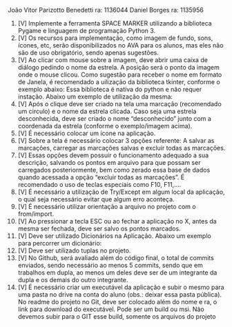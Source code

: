 João Vitor Parizotto Benedetti
  ra: 1136044
Daniel Borges
  ra: 1135956
1) [V] Implemente a ferramenta SPACE MARKER utilizando a biblioteca Pygame e linguagem de 
programação Python 3.
2) [V] Os recursos para implementação, como imagem de fundo, sons, ícones, etc, serão 
disponibilizados no AVA para os alunos, mas eles não são de uso obrigatório, sendo apenas 
sugestões.
3) [V] Ao clicar com mouse sobre a imagem, deve abrir uma caixa de diálogo pedindo o nome da 
estrela. A posição será o ponto da imagem onde o mouse clicou. Como sugestão para receber o 
nome em formato de Janela, é recomendado a uilização da biblioteca tkinter, conforme o exemplo 
abaixo:
Essa biblioteca é nativa do python e não requer instação. 
Abaixo um exemplo de utilização da mesma:
4) [V] Após o clique deve ser criado na tela uma marcação (recomendado um circulo) e o nome da 
estrela clicada. Caso seja uma estrela desconhecida, deve ser criado o nome “desconhecido” junto 
com a coordenada da estrela (conforme o exemplo/imagem acima).
5) [V] É necessário colocar um ícone na aplicação.
6) [V] Sobre a tela é necessário colocar 3 opções referente: A salvar as marcações, carregar as 
marcações salvas e excluir todas as marcações. 
7) [V] Essas opções devem possuir o funcionamento adequado a sua descrição, salvando os pontos 
em arquivo para que possam ser carregados posteriormente, bem como zerado essa base de 
dados quando acessada a opção “excluir todas as marcações”. É recomendado o uso de teclas 
especiais como F10, F11,....
8) [V] É necessário a utilização de Try/Except em algum local da aplicação, o qual seja necessário 
evitar que algum erro aconteça.
9) [V] É necessário utilizar orientação a arquivo no projeto com o from/import.
10) [V] Ao pressionar a tecla ESC ou ao fechar a aplicação no X, antes da mesma ser fechada, deve 
ser salvo os pontos marcados.
11) [V] Deve ser utilizado Dicionários na Aplicação. Abaixo um exemplo para percorrer um 
dicionário:
12) [V] Deve ser utilizado tuplas no projeto.
13) [V] No Github, será avaliado além do código final, o total de commits enviados, sendo necessário 
ao menos 5 commits, sendo que em trabalhos em dupla, ao menos um deles deve ser de um 
integrante da dupla e os demais do outro integrante.
14) [V] É necessário criar um executável da aplicação e subir o mesmo para uma pasta no drive na 
conta do aluno (obs.: deixar essa pasta pública). No readme do projeto no Git, deve ser colocado 
além do nome e ra, o link para download do executável. Pode ser um build ou msi. Não devemos 
subir para o GIT esse build, somente os arquivos do projeto